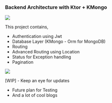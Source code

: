 ### Backend Architecture with Ktor + KMongo

<img src=https://github.com/hi-manshu/ktor-mongodb-backend/blob/master/imgs/github-ktor.jpg >

This project contains,
* Authentication using Jwt 
* Database Layer (KMongo - Orm for MongoDB)
* Routing
* Advanced Routing using Location
* Status for Exception handling
* Pagination

<img src=https://github.com/hi-manshu/ktor-mongodb-backend/blob/master/imgs/arch-diagram.png>

[WIP] - Keep an eye for updates

- Future plan for Testing 
- And a lot of cool blogs 